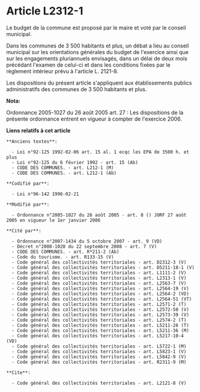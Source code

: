 # Article L2312-1

Le budget de la commune est proposé par le maire et voté par le conseil municipal. 

Dans les communes de 3 500 habitants et plus, un débat a lieu au conseil municipal sur les orientations générales du budget
de l'exercice ainsi que sur les engagements pluriannuels envisagés, dans un délai de deux mois précédant l'examen de celui-ci
et dans les conditions fixées par le règlement intérieur prévu à l'article L. 2121-8.

Les dispositions du présent article s'appliquent aux établissements publics administratifs des communes de 3 500 habitants et
plus.

**Nota:**

Ordonnance 2005-1027 du 26 août 2005 art. 27 : Les dispositions de la présente ordonnance entrent en vigueur à compter de
l'exercice 2006.

**Liens relatifs à cet article**

	**Anciens textes**:

	  - Loi n°92-125 1992-02-06 art. 15 al. 1 ecqc les EPA de 3500 h. et plus
	  - Loi n°92-125 du 6 février 1992 - art. 15 (Ab)
	  - CODE DES COMMUNES. - art. L212-1 (M)
	  - CODE DES COMMUNES. - art. L212-1 (Ab)

	**Codifié par**:

	  - Loi n°96-142 1996-02-21

	**Modifié par**:

	  - Ordonnance n°2005-1027 du 26 août 2005 - art. 8 () JORF 27 août 2005 en vigueur le 1er janvier 2006

	**Cité par**:

	  - Ordonnance n°2007-1434 du 5 octobre 2007 - art. 9 (VD)
	  - Décret n°2008-1020 du 22 septembre 2008 - art. 7 (V)
	  - CODE DES COMMUNES. - art. R*211-2 (Ab)
	  - Code du tourisme. - art. R133-15 (V)
	  - Code général des collectivités territoriales - art. D2312-3 (V)
	  - Code général des collectivités territoriales - art. D5211-18-1 (V)
	  - Code général des collectivités territoriales - art. L1111-2 (V)
	  - Code général des collectivités territoriales - art. L2313-1 (V)
	  - Code général des collectivités territoriales - art. L2563-7 (V)
	  - Code général des collectivités territoriales - art. L2564-19 (V)
	  - Code général des collectivités territoriales - art. L2564-2 (VD)
	  - Code général des collectivités territoriales - art. L2564-51 (VT)
	  - Code général des collectivités territoriales - art. L2571-2 (T)
	  - Code général des collectivités territoriales - art. L2572-50 (V)
	  - Code général des collectivités territoriales - art. L2573-39 (V)
	  - Code général des collectivités territoriales - art. L2574-2 (T)
	  - Code général des collectivités territoriales - art. L5211-26 (T)
	  - Code général des collectivités territoriales - art. L5211-36 (M)
	  - Code général des collectivités territoriales - art. L5217-10-4 (VD)
	  - Code général des collectivités territoriales - art. L5722-1 (M)
	  - Code général des collectivités territoriales - art. L5823-1 (V)
	  - Code général des collectivités territoriales - art. L5842-9 (V)
	  - Code général des collectivités territoriales - art. R2311-9 (M)

	**Cite**:

	  - Code général des collectivités territoriales - art. L2121-8 (V)
